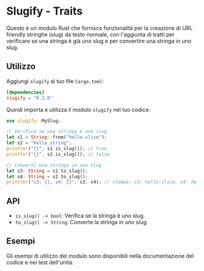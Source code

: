 # Slugify - Traits

Questo è un modulo Rust che fornisce funzionalità per la creazione di URL friendly stringhe (slug) da testo normale, con l'aggiunta di tratti per verificare se una stringa è già uno slug e per convertire una stringa in uno slug.

## Utilizzo

Aggiungi `slugify` al tuo file `Cargo.toml`:

```toml
[dependencies]
slugify = "0.1.0"
```

Quindi importa e utilizza il modulo `slugify` nel tuo codice:

```rust
use slugify::MySlug;

// Verifica se una stringa è uno slug
let s1 = String::from("hello-slice");
let s2 = "hello_string";
println!("{}", s1.is_slug()); // true
println!("{}", s2.is_slug()); // false

// Converti una stringa in uno slug
let s3: String = s1.to_slug();
let s4: String = s2.to_slug();
println!("s3: {}, s4: {}", s3, s4); // stampa: s3: hello-slice, s4: hello-string
```

## API

- `is_slug() -> bool`: Verifica se la stringa è uno slug.
- `to_slug() -> String`: Converte la stringa in uno slug.

## Esempi

Gli esempi di utilizzo del modulo sono disponibili nella documentazione del codice e nei test dell'unità.
